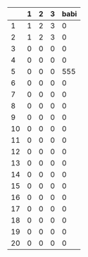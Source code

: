  |   | 1 | 2 | 3 | babi | 
|-|-|-|-|-| 
 | 1 | 1 | 2 | 3 | 0 | 
 | 2 | 1 | 2 | 3 | 0 | 
 | 3 | 0 | 0 | 0 | 0 | 
 | 4 | 0 | 0 | 0 | 0 | 
 | 5 | 0 | 0 | 0 | 555 | 
 | 6 | 0 | 0 | 0 | 0 | 
 | 7 | 0 | 0 | 0 | 0 | 
 | 8 | 0 | 0 | 0 | 0 | 
 | 9 | 0 | 0 | 0 | 0 | 
 | 10 | 0 | 0 | 0 | 0 | 
 | 11 | 0 | 0 | 0 | 0 | 
 | 12 | 0 | 0 | 0 | 0 | 
 | 13 | 0 | 0 | 0 | 0 | 
 | 14 | 0 | 0 | 0 | 0 | 
 | 15 | 0 | 0 | 0 | 0 | 
 | 16 | 0 | 0 | 0 | 0 | 
 | 17 | 0 | 0 | 0 | 0 | 
 | 18 | 0 | 0 | 0 | 0 | 
 | 19 | 0 | 0 | 0 | 0 | 
 | 20 | 0 | 0 | 0 | 0 | 
